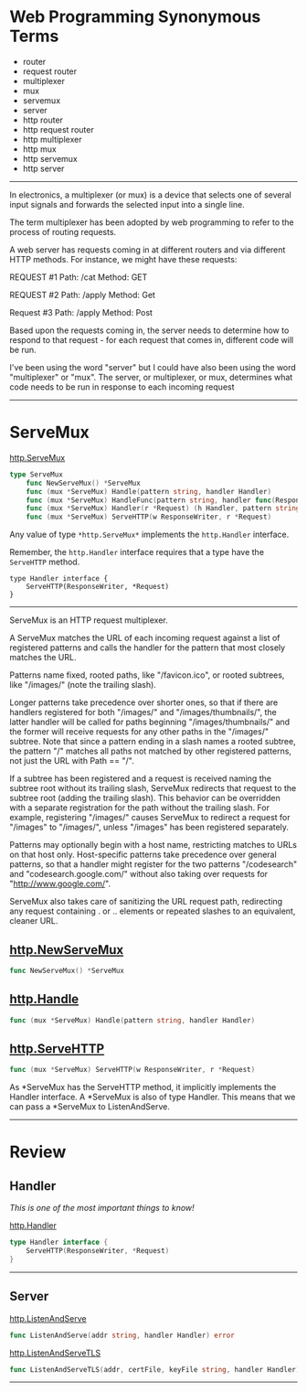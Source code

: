 # Web Programming Synonymous Terms
- router
- request router
- multiplexer
- mux
- servemux
- server
- http router
- http request router
- http multiplexer
- http mux
- http servemux
- http server

***

In electronics, a multiplexer (or mux) is a device that selects one of several input signals and forwards the selected input into a single line.

The term multiplexer has been adopted by web programming to refer to the process of routing requests.

A web server has requests coming in at different routers and via different HTTP methods. For instance, we might have these requests:

REQUEST #1
Path: /cat
Method: GET

REQUEST #2
Path: /apply
Method: Get

Request #3
Path: /apply
Method: Post

Based upon the requests coming in, the server needs to determine how to respond to that request - for each request that comes in, different code will be run.

I've been using the word "server" but I could have also been using the word "multiplexer" or "mux". The server, or multiplexer, or mux, determines what code needs to be run in response to each incoming request

*** 

# ServeMux

[http.ServeMux](https://godoc.org/net/http#ServeMux)

``` Go
type ServeMux
	func NewServeMux() *ServeMux
	func (mux *ServeMux) Handle(pattern string, handler Handler)
	func (mux *ServeMux) HandleFunc(pattern string, handler func(ResponseWriter, *Request))
	func (mux *ServeMux) Handler(r *Request) (h Handler, pattern string)
	func (mux *ServeMux) ServeHTTP(w ResponseWriter, r *Request)
```

Any value of type ```*http.ServeMux*``` implements the ```http.Handler``` interface.

Remember, the ```http.Handler``` interface requires that a type have the ```ServeHTTP``` method.

```
type Handler interface {
    ServeHTTP(ResponseWriter, *Request)
}
```

*** 

ServeMux is an HTTP request multiplexer. 

A ServeMux matches the URL of each incoming request against a list of registered patterns and calls the handler for the pattern that most closely matches the URL. 

Patterns name fixed, rooted paths, like "/favicon.ico", or rooted subtrees, like "/images/" (note the trailing slash). 

Longer patterns take precedence over shorter ones, so that if there are handlers registered for both "/images/" and "/images/thumbnails/", the latter handler will be called for paths beginning "/images/thumbnails/" and the former will receive requests for any other paths in the "/images/" subtree. Note that since a pattern ending in a slash names a rooted subtree, the pattern "/" matches all paths not matched by other registered patterns, not just the URL with Path == "/". 

If a subtree has been registered and a request is received naming the subtree root without its trailing slash, ServeMux redirects that request to the subtree root (adding the trailing slash). This behavior can be overridden with a separate registration for the path without the trailing slash. For example, registering "/images/" causes ServeMux to redirect a request for "/images" to "/images/", unless "/images" has been registered separately. 

Patterns may optionally begin with a host name, restricting matches to URLs on that host only. Host-specific patterns take precedence over general patterns, so that a handler might register for the two patterns "/codesearch" and "codesearch.google.com/" without also taking over requests for "http://www.google.com/". 

ServeMux also takes care of sanitizing the URL request path, redirecting any request containing . or .. elements or repeated slashes to an equivalent, cleaner URL.

## [http.NewServeMux](https://godoc.org/net/http#NewServeMux)
``` Go
func NewServeMux() *ServeMux
```

## [http.Handle](https://godoc.org/net/http#ServeMux.Handle)
``` Go
func (mux *ServeMux) Handle(pattern string, handler Handler)
```

## [http.ServeHTTP](https://godoc.org/net/http#ServeMux.ServeHTTP)
``` Go
func (mux *ServeMux) ServeHTTP(w ResponseWriter, r *Request)
```

As *ServeMux has the ServeHTTP method, it implicitly implements the Handler interface. A *ServeMux is also of type Handler. This means that we can pass a *ServeMux to ListenAndServe.

***

# Review

## Handler

*This is one of the most important things to know!*

[http.Handler](https://godoc.org/net/http#Handler)
``` Go
type Handler interface {
    ServeHTTP(ResponseWriter, *Request)
}
```

***

## Server

[http.ListenAndServe](https://godoc.org/net/http#ListenAndServe)
``` Go
func ListenAndServe(addr string, handler Handler) error
```

[http.ListenAndServeTLS](https://godoc.org/net/http#ListenAndServeTLS)
``` Go
func ListenAndServeTLS(addr, certFile, keyFile string, handler Handler) error
```

***
